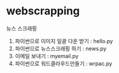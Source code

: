 # webscrapping
뉴스 스크래핑


1. 파이썬으로 이미지 일괄 다운 받기 : hello.py 
2. 파이썬으로 뉴스스크래핑 하기 : news.py
3. 이메일 보내기 : myemail.py
4. 파이썬으로 워드클라우드만들기 : wrpac.py

